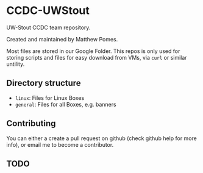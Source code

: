 # CCDC-UWStout

UW-Stout CCDC team repository.

Created and maintained by Matthew Pomes.

Most files are stored in our Google Folder. This repos is only used for storing scripts
and files for easy download from VMs, via `curl` or similar untility.

## Directory structure

- `linux`: Files for Linux Boxes
- `general`: Files for all Boxes, e.g. banners

## Contributing

You can either a create a pull request on github (check github help for more info),
or email me to become a contributor.

## TODO
